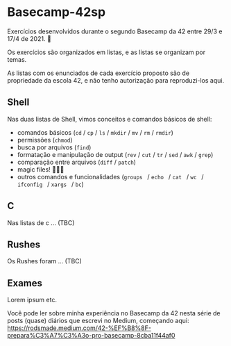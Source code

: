 # Basecamp-42sp
Exercícios desenvolvidos durante o segundo Basecamp da 42 entre 29/3 e 17/4  de 2021.  🚀

Os exercícios são organizados em listas, e as listas se organizam por temas.

As listas com os enunciados de cada exercício proposto são de propriedade da escola 42, e não tenho autorização para reproduzi-los aqui.

## Shell
Nas duas listas de Shell, vimos conceitos e comandos básicos de shell:
* comandos básicos (`cd` / `cp` / `ls` / `mkdir` / `mv` / `rm` / `rmdir`)
* permissões (`chmod`)
* busca por arquivos (`find`)
* formatação e manipulação de output (`rev` / `cut` / `tr` / `sed` / `awk` / `grep`)
* comparação entre arquivos (`diff` / `patch`)
* magic files! 🧙🔮✨
* outros comandos e funcionalidades (`groups ` / `echo ` / `cat ` / `wc ` / `ifconfig ` / `xargs ` / `bc`)

## C
Nas listas de c ... (TBC)

## Rushes
Os Rushes foram ... (TBC)

## Exames
Lorem ipsum etc.

Você pode ler sobre minha experiência no Basecamp da 42 nesta série de posts (quase) diários que escrevi no Medium, começando aqui: https://rodsmade.medium.com/42-%EF%B8%8F-prepara%C3%A7%C3%A3o-pro-basecamp-8cba11f44af0
